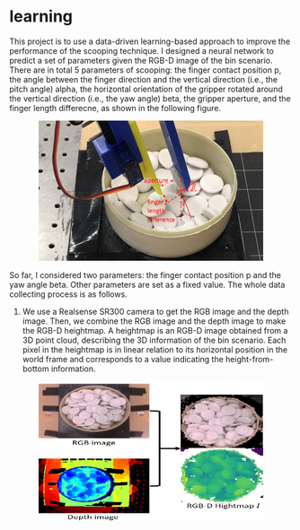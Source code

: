 # learning
This project is to use a data-driven learning-based approach to improve the performance of the scooping technique. I designed a neural network to predict a set of parameters given the RGB-D image of the bin scenario. There are in total 5 parameters of scooping: the finger contact position p, the angle between the finger direction and the vertical direction (i.e., the pitch angle) alpha, the horizontal orientation of the gripper rotated around the vertical direction (i.e., the yaw angle) beta, the gripper aperture, and the finger length differecne, as shown in the following figure.
<p align = "center">
<img src="IMG/scooping_parameters.png" width="400" height="250"> 
</p>

So far, I considered two parameters: the finger contact position p and the yaw angle beta. Other parameters are set as a fixed value. The whole data collecting process is as follows.

1. We use a Realsense SR300 camera to get the RGB image and the depth image. Then, we combine the RGB image and the depth image to make the RGB-D heightmap. A heightmap is an RGB-D image obtained from a 3D point cloud, describing the 3D information of the bin scenario. Each pixel in the heightmap is in linear relation to its horizontal position in the world frame and corresponds to a value indicating the height-from-bottom information. 
<p align = "center">
<img src="IMG/get_heightmap.png" width="400" height="250"> 
</p>

